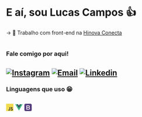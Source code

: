# E aí, sou Lucas Campos 👍 

-> 🔭 Trabalho com front-end na <a href="https://www.linkedin.com/company/hinova-conecta/mycompany/" target="_blank">Hinova Conecta<a/>
#

### Fale comigo por aqui!
  
<a href="https://www.instagram.com/lucascamposferreira_/" target="_blank"><img height="20" alt="Instagram" src="https://img.shields.io/badge/Instagram-E4405F?style=for-the-badge&logo=instagram&logoColor=white"><a/>  <a href="mailto:20lucas.campos05@gmail.com.br"><img height="20" alt="Email" src="https://img.shields.io/badge/Gmail-D14836?style=for-the-badge&logo=gmail&logoColor=white"></a>  <a href="https://www.linkedin.com/in/lucas-campos-ferreira-378969235/" target="_blank"><img height="20" alt="Linkedin" src="https://img.shields.io/badge/LinkedIn-0077B5?style=for-the-badge&logo=linkedin&logoColor=white"><a/> 
-
### Linguagens que uso 😁
<code><img height="20" alt="javascript" src="https://raw.githubusercontent.com/github/explore/80688e429a7d4ef2fca1e82350fe8e3517d3494d/topics/javascript/javascript.png"></code>
<code><img height="20" alt="Vue.js" src="https://raw.githubusercontent.com/github/explore/80688e429a7d4ef2fca1e82350fe8e3517d3494d/topics/vue/vue.png"></code>
<code><img height="20" alt="Bootstrap" src="https://raw.githubusercontent.com/github/explore/80688e429a7d4ef2fca1e82350fe8e3517d3494d/topics/bootstrap/bootstrap.png"></code>
-
